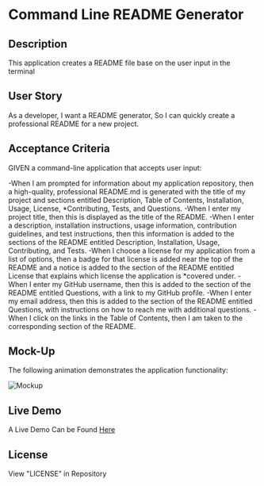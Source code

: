 # Command Line README Generator

## Description

This application creates a README file base on the user input in the terminal

## User Story

As a developer, I want a README generator, So I can quickly create a professional README for a new project.

## Acceptance Criteria

GIVEN a command-line application that accepts user input:

-When I am prompted for information about my application repository, then a high-quality, professional README.md is generated with the title of my project and sections entitled Description, Table of Contents, Installation, Usage, License, *Contributing, Tests, and Questions.
-When I enter my project title, then this is displayed as the title of the README.
-When I enter a description, installation instructions, usage information, contribution guidelines, and test instructions, then this information is added to the sections of the README entitled Description, Installation, Usage, Contributing, and Tests.
-When I choose a license for my application from a list of options, then a badge for that license is added near the top of the README and a notice is added to the section of the README entitled License that explains which license the application is *covered under.
-When I enter my GitHub username, then this is added to the section of the README entitled Questions, with a link to my GitHub profile.
-When I enter my email address, then this is added to the section of the README entitled Questions, with instructions on how to reach me with additional questions.
-When I click on the links in the Table of Contents, then I am taken to the corresponding section of the README.

## Mock-Up

The following animation demonstrates the application functionality:

![Mockup](./mockup.png)


## Live Demo

A Live Demo Can be Found [Here](https://julianmlacey.github.io/ReadMeGenerator/)

## License

View "LICENSE" in Repository
